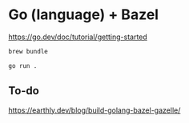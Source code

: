 # Go (language) + Bazel

https://go.dev/doc/tutorial/getting-started

```bash
brew bundle

go run .
```

## To-do

https://earthly.dev/blog/build-golang-bazel-gazelle/
